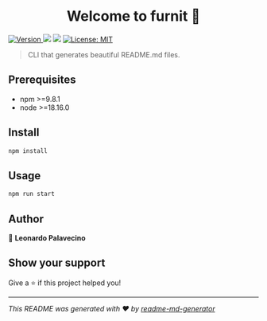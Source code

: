 <h1 align="center">Welcome to furnit 👋</h1>
<p>
  <a href="https://www.npmjs.com/package/furnit" target="_blank">
    <img alt="Version" src="https://img.shields.io/npm/v/furnit.svg">
  </a>
  <img src="https://img.shields.io/badge/npm-%3E%3D9.8.1-blue.svg" />
  <img src="https://img.shields.io/badge/node-%3E%3D18.16.0-blue.svg" />
  <a href="#" target="_blank">
    <img alt="License: MIT" src="https://img.shields.io/badge/License-MIT-yellow.svg" />
  </a>
</p>

> CLI that generates beautiful README.md files.

## Prerequisites

- npm >=9.8.1
- node >=18.16.0

## Install

```sh
npm install
```

## Usage

```sh
npm run start
```

## Author

👤 **Leonardo Palavecino**


## Show your support

Give a ⭐️ if this project helped you!

***
_This README was generated with ❤️ by [readme-md-generator](https://github.com/kefranabg/readme-md-generator)_